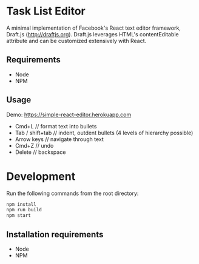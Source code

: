 # Task List Editor
A minimal implementation of Facebook's React text editor framework, Draft.js (http://draftjs.org). Draft.js leverages HTML's contentEditable attribute and can be customized extensively with React.

## Requirements
* Node 
* NPM

## Usage
Demo: https://simple-react-editor.herokuapp.com

* Cmd+L // format text into bullets
* Tab / shift+tab // indent, outdent bullets (4 levels of hierarchy possible)
* Arrow keys // navigate through text
* Cmd+Z // undo
* Delete // backspace

# Development

Run the following commands from the root directory:

```javascript
npm install  
npm run build  
npm start
```  

## Installation requirements ##
  * Node
  * NPM